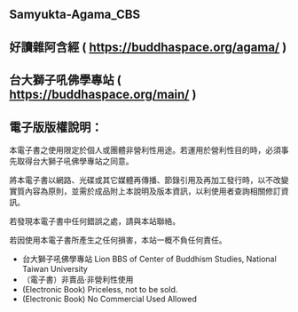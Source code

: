 ## Samyukta-Agama_CBS
## 好讀雜阿含經 ( https://buddhaspace.org/agama/ )
## 台大獅子吼佛學專站 ( https://buddhaspace.org/main/ )

## 電子版版權說明：

本電子書之使用限定於個人或團體非營利性用途。若運用於營利性目的時，必須事先取得台大獅子吼佛學專站之同意。

將本電子書以網路、光碟或其它媒體再傳播、節錄引用及再加工發行時，以不改變實質內容為原則，並需於成品附上本說明及版本資訊，以利使用者查詢相關修訂資訊。

若發現本電子書中任何錯誤之處，請與本站聯絡。

若因使用本電子書所產生之任何損害，本站一概不負任何責任。

* 台大獅子吼佛學專站 Lion BBS of Center of Buddhism Studies, National Taiwan University 
* （電子書）非賣品‧非營利性使用 
* (Electronic Book) Priceless, not to be sold. 
* (Electronic Book) No Commercial Used Allowed
